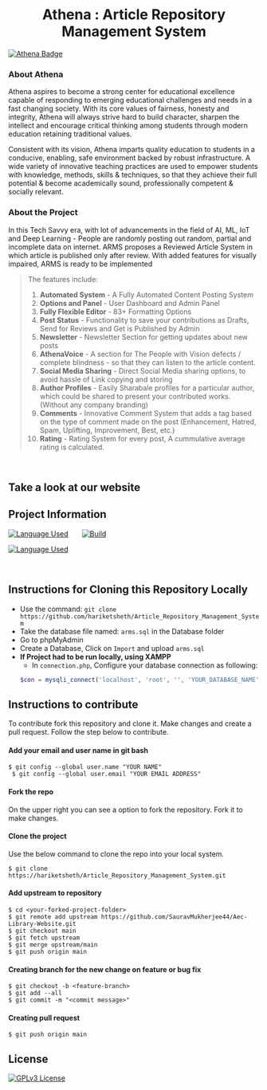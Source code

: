 <h1 align="center"> Athena : Article Repository Management System</h1>


[![Athena Badge](https://img.shields.io/badge/Project-Article%20Repository%20Management%20System-orange?style=for-the-badge&logo=github)](https://github.com/hariketsheth/Article_Repository_Management_System)

### About Athena 
Athena aspires to become a strong center for educational excellence capable of responding to emerging educational challenges and needs in a fast changing society. With its core values of fairness, honesty and integrity, Athena will always strive hard to build character, sharpen the intellect and encourage critical thinking among students through modern education retaining traditional values.

Consistent with its vision, Athena imparts quality education to students in a conducive, enabling, safe environment backed by robust infrastructure. A wide variety of innovative teaching practices are used to empower students with knowledge, methods, skills & techniques, so that they achieve their full potential & become academically sound, professionally competent & socially relevant.
### About the Project 
 In this Tech Savvy era, with lot of advancements in the field of AI, ML, IoT and Deep Learning - People are randomly posting out random, partial and incomplete data on internet. 
 ARMS proposes a Reviewed Article System in which article is published only after review. With added features for visually impaired, ARMS is ready to be implemented
>
> The features include:
> 1. **Automated System** - A Fully Automated Content Posting System
> 2. **Options and Panel** - User Dashboard and Admin Panel
> 3. **Fully Flexible Editor** - 83+ Formatting Options
> 4. **Post Status** - Functionality to save your contributions as Drafts, Send for Reviews and Get is Published by Admin
> 5. **Newsletter** - Newsletter Section for getting updates about new posts
> 6. **AthenaVoice** - A section for The People with Vision defects / complete blindness - so that they can listen to the article content.
> 7. **Social Media Sharing** - Direct Social Media sharing options, to avoid hassle of Link copying and storing
> 8. **Author Profiles** - Easily Sharabale profiles for a particular author, which could be shared to present your contributed works. (Without any company branding)
> 9. **Comments** - Innovative Comment System that adds a tag based on the type of comment made on the post (Enhancement, Hatred, Spam, Uplifting, Improvement, Best, etc.)
> 10. **Rating** - Rating System for every post, A cummulative average rating is calculated.

<br>

## Take a look at our website 

## Project Information
[![Language Used](https://img.shields.io/badge/FrontEnd-HTML,%20CSS,%20JavaScript,%20JQuery-blue)](https://github.com/hariketsheth/Article_Repository_Management_System)&nbsp;&nbsp;&nbsp;&nbsp;&nbsp;&nbsp;
[![Build](https://img.shields.io/badge/build-passing-green)](https://github.com/hariketsheth/Article_Repository_Management_System)

[![Language Used](https://img.shields.io/badge/Backend-JavaScript,%20PHP,%20MySQL,%20TypeScript-red)](https://github.com/hariketsheth/Article_Repository_Management_System)&nbsp;&nbsp;&nbsp;&nbsp;&nbsp;&nbsp;

<br>

## Instructions for Cloning this Repository Locally
- Use the command: `git clone https://github.com/hariketsheth/Article_Repository_Management_System`
- Take the database file named: `arms.sql` in the Database folder
- Go to phpMyAdmin
- Create a Database, Click on `Import` and upload `arms.sql`
- **If Project had to be run locally, using XAMPP**
  - In `connection.php`, Configure your database connection as following:
  ```php
  $con = mysqli_connect('localhost', 'root', '', 'YOUR_DATABASE_NAME');
  ```



## Instructions to contribute 

To contribute fork this repository and clone it. Make changes and create a pull request. Follow the step below to contribute.

#### Add your email and user name in git bash 
`$ git config --global user.name "YOUR NAME"`
<br>
` $ git config --global user.email "YOUR EMAIL ADDRESS"`

#### Fork the repo
On the upper right you can see a option to fork the repository. Fork it to make changes. 

#### Clone the project
Use the below command to clone the repo into your local system.

` $ git clone https://hariketsheth/Article_Repository_Management_System.git `

#### Add upstream to repository 
`$ cd <your-forked-project-folder>`<br>
`$ git remote add upstream https://github.com/SauravMukherjee44/Aec-Library-Website.git` <br>
`$ git checkout main`<br>
`$ git fetch upstream`<br>
`$ git merge upstream/main`<br>
`$ git push origin main`<br>

#### Creating branch for the new change on feature or bug fix
`$ git checkout -b <feature-branch>`<br>
`$ git add --all`<br>
`$ git commit -m "<commit message>"`<br>

#### Creating pull request
`$ git push origin main`



## License


[![GPLv3 License](https://img.shields.io/badge/License-GPL%20v3-yellow.svg)](https://opensource.org/licenses/)


